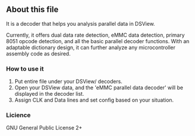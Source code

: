 ## About this file
It is a decoder that helps you analysis  parallel data in DSView. 

Currently, it offers dual data rate detection, eMMC data detection, primary 8051 opcode detection, and all the basic parallel decoder functions.
With an adaptable dictionary design, it can further analyze any microcontroller assembly code as desired.


### How to use it
1. Put entire file under your DSView/ decoders. 
2. Open your DSView data, and the 'eMMC parallel data decoder' will be displayed in the decoder list.
3. Assign CLK and Data lines and set config based on your situation.



### Licience
GNU General Public License 2+
